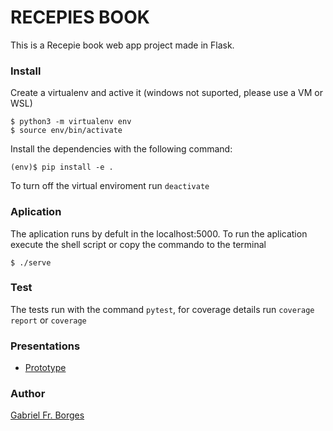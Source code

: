 # RECEPIES BOOK
This is a Recepie book web app project made in Flask.

### Install 
Create a virtualenv and active it (windows not suported, please use a VM or WSL)
```
$ python3 -m virtualenv env
$ source env/bin/activate
```
Install the dependencies with the following command:
```
(env)$ pip install -e .
```
To turn off the virtual enviroment run `deactivate`
### Aplication
The aplication runs by defult in the localhost:5000. To run the aplication execute the shell script or copy the commando to the terminal
```
$ ./serve
```
### Test
The tests run with the command `pytest`, for coverage details run `coverage report` or `coverage` 

### Presentations
 * [Prototype](https://youtu.be/5PQMQodrAB8)

### Author
[Gabriel Fr. Borges](https://github.com/gfborges)
